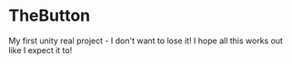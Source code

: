 # TheButton
My first unity real project - I don't want to lose it!
I hope all this works out like I expect it to!
